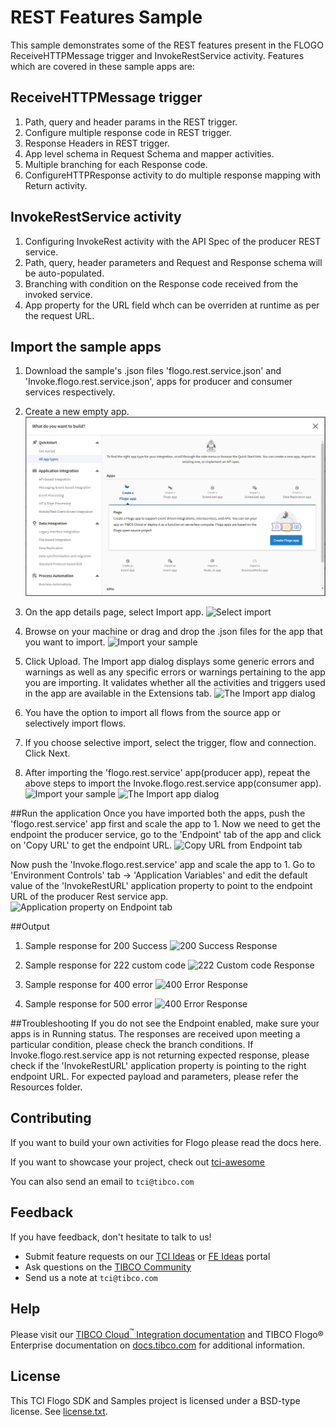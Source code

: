 # REST Features Sample


This sample demonstrates some of the REST features present in the FLOGO ReceiveHTTPMessage trigger and InvokeRestService activity. Features which are covered in these sample apps are:
## ReceiveHTTPMessage trigger
1. Path, query and header params in the REST trigger.
2. Configure multiple response code in REST trigger.
3. Response Headers in REST trigger.
4. App level schema in Request Schema and mapper activities.
5. Multiple branching for each Response code.
6. ConfigureHTTPResponse activity to do multiple response mapping with Return activity.

## InvokeRestService activity
1. Configuring InvokeRest activity with the API Spec of the producer REST service.
2. Path, query, header parameters and Request and Response schema will be auto-populated.
3. Branching with condition on the Response code received from the invoked service.
4. App property for the URL field whch can be overriden at runtime as per the request URL. 

## Import the sample apps
 
1. Download the sample's .json files 'flogo.rest.service.json' and 'Invoke.flogo.rest.service.json', apps for producer and consumer services respectively.

2. Create a new empty app.
![Create an app](../import-screenshots/2.png)

3. On the app details page, select Import app.
![Select import](../import-screenshots/3.png)

4. Browse on your machine or drag and drop the .json files for the app that you want to import.
![Import your sample](../import-screenshots/producer_rest_service.png)

5. Click Upload. The Import app dialog displays some generic errors and warnings as well as any specific errors or warnings pertaining to the app you are importing. It validates whether all the activities and triggers used in the app are available in the Extensions tab.
![The Import app dialog](../import-screenshots/producer_rest_service2.png)

6. You have the option to import all flows from the source app or selectively import flows.

7. If you choose selective import, select the trigger, flow and connection. Click Next.

8. After importing the 'flogo.rest.service' app(producer app), repeat the above steps to import the Invoke.flogo.rest.service app(consumer app).
![Import your sample](../import-screenshots/consumer_invokeRest_app.png)
![The Import app dialog](../import-screenshots/consumer_invokeRest_app2.png)

##Run the application
Once you have imported both the apps, push the 'flogo.rest.service' app first and scale the app to 1. Now we need to get the endpoint the producer service, go to the 'Endpoint' tab of the app and click on 'Copy URL' to get the endpoint URL.
![Copy URL from Endpoint tab](../import-screenshots/copyURL.png)

Now push the 'Invoke.flogo.rest.service' app and scale the app to 1. Go to 'Environment Controls' tab -> 'Application Variables' and edit the default value of the 'InvokeRestURL' application property to point to the endpoint URL of the producer Rest service app.
![Application property on Endpoint tab](../import-screenshots/AppVariable_EnvControls.png)

##Output
1. Sample response for 200 Success 
![200 Success Response](../import-screenshots/200SuccessResponse.png)

2. Sample response for 222 custom code 
![222 Custom code Response](../import-screenshots/222CustomCodeResponse.png)

3. Sample response for 400 error
![400 Error Response](../import-screenshots/400ErrorResponse.png)

4. Sample response for 500 error
![400 Error Response](../import-screenshots/500ServerResponse.png)

##Troubleshooting
If you do not see the Endpoint enabled, make sure your apps is in Running status.
The responses are received upon meeting a particular condition, please check the branch conditions.
If  Invoke.flogo.rest.service app is not returning expected response, please check if the 'InvokeRestURL' application property is pointing to the right endpoint URL.
For expected payload and parameters, please refer the Resources folder.

## Contributing
If you want to build your own activities for Flogo please read the docs here.

If you want to showcase your project, check out [tci-awesome](https://github.com/TIBCOSoftware/tci-awesome)

You can also send an email to `tci@tibco.com`

## Feedback
If you have feedback, don't hesitate to talk to us!

* Submit feature requests on our [TCI Ideas](https://ideas.tibco.com/?project=TCI) or [FE Ideas](https://ideas.tibco.com/?project=FE) portal
* Ask questions on the [TIBCO Community](https://community.tibco.com/answers/product/344006)
* Send us a note at `tci@tibco.com`

## Help

Please visit our [TIBCO Cloud<sup>&trade;</sup> Integration documentation](https://integration.cloud.tibco.com/docs/) and TIBCO Flogo® Enterprise documentation on [docs.tibco.com](https://docs.tibco.com/) for additional information.

## License
This TCI Flogo SDK and Samples project is licensed under a BSD-type license. See [license.txt](license.txt).
